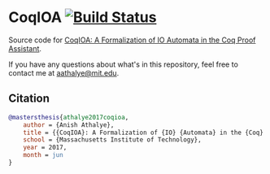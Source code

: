 # CoqIOA [![Build Status](https://github.com/anishathalye/coqioa/workflows/CI/badge.svg)](https://github.com/anishathalye/coqioa/actions?query=workflow%3ACI)

Source code for [CoqIOA: A Formalization of IO Automata in the Coq Proof Assistant](coqioa.pdf).

If you have any questions about what's in this repository, feel free to contact me at aathalye@mit.edu.

## Citation

```bibtex
@mastersthesis{athalye2017coqioa,
    author = {Anish Athalye},
    title = {{CoqIOA}: A Formalization of {IO} {Automata} in the {Coq} {Proof} {Assistant}},
    school = {Massachusetts Institute of Technology},
    year = 2017,
    month = jun
}
```
